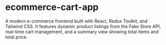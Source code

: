 # ecommerce-cart-app
A modern e-commerce frontend built with React, Redux Toolkit, and Tailwind CSS. It features dynamic product listings from the Fake Store API, real-time cart management, and a summary view showing total items and total price.
